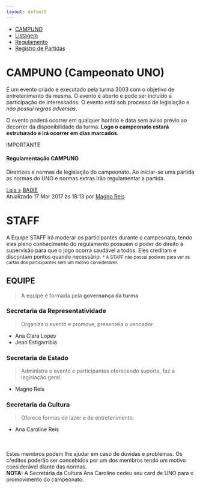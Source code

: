 ```yaml
---
layout: default
---
```

<ul class="nav nav-tabs">
  <li class="nav-item">
    <a class="nav-link active" href="{{site.domain}}campuno/">CAMPUNO</a>
  </li>
  <li class="nav-item">
    <a class="nav-link" href="{{site.domain}}campuno/listagem">Listagem</a>
  </li>
  <li class="nav-item">
    <a class="nav-link disabled" href="{{site.domain}}campuno/reg/">Regulamento</a>
  </li>
  <li class="nav-item">
    <a class="nav-link" href="{{site.domain}}campuno/p">Registro de Partidas</a>
  </li>
</ul>

# CAMPUNO (Campeonato UNO)



É um evento criado e executado pela turma 3003 com o objetivo de entretenimento da mesma. O evento é aberto e pode ser incluído a participação de interessados. O evento está sob processo de legislação e *não possuí regras adversas*.

O evento poderá ocorrer em qualquer horário e data sem aviso prévio ao decorrer da disponibilidade  da turma. __Logo o campeonato estará estruturado e irá ocorrer em dias marcados.__

<div class="card text-center">
  <div class="card-header">
  IMPORTANTE
  </div>
  <div class="card-block">
    <h4 class="card-title">Regulamentação CAMPUNO</h4>
    <p class="card-text">Diretrizes e normas de legislação do campeonato. Ao iniciar-se uma partida as normas do UNO e normas extras irão regulamentar a partida.</p>
    <a href="{{site.domain}}campuno/reg" class="btn btn-primary">Leia &raquo;</a>
    <a href="{{site.domain}}campuno/reg/" class="btn btn-danger disabled">BAIXE</a>
  </div>
  <div class="card-footer text-muted">
    Atualizado 17 Mar 2017 às 18:13 por <a href="#secretaria-de-estado">Magno Reis</a>
  </div>
</div>


# STAFF

A Equipe STAFF irá moderar os participantes durante o campeonato, tendo eles pleno conhecimento do regulamento possuem o poder do direito à supervisão para que o jogo ocorra saudável a todos. Eles creditam e discontam pontos quando necessário.
<small>* A STAFF não possui poderes para ver as cartas dos participantes sem um motivo considerável.</small>

## EQUIPE
> A equipe é formada pela **governança da turma**

### Secretaria da Representatividade
> Organiza o evento e promove, presenteia o vencedor.

- Ana Clara Lopes
- Jean Estigarribia

### Secretaria de Estado
> Administra o evento e participantes oferecendo suporte, faz a legislação geral.

- Magno Reis

### Secretaria da Cultura
> Oferece formas de lazer e de entretenimento.

- Ana Caroline Reis

<br>
<br>
Estes membros podem lhe ajudar em caso de dúvidas e problemas. Os cŕeditos poderão ser concebidos por um dos membros tendo um motivo considerável diante das normas.



<div class="alert alert-info" role="alert"><strong>NOTA:</strong> A Secretária da Cultura Ana Caroline cedeu seu card de UNO para o promovimento do campeonato.</div>
